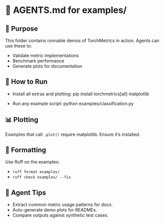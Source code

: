 # 🤖 AGENTS.md for examples/

## 🧪 Purpose

This folder contains runnable demos of TorchMetrics in action. Agents can use these to:

- Validate metric implementations
- Benchmark performance
- Generate plots for documentation

## 🚀 How to Run

- Install all extras and plotting:
  pip install torchmetrics[all] matplotlib

- Run any example script:
  python examples/classification.py

## 📊 Plotting

Examples that call `.plot()` require matplotlib. Ensure it’s installed.

## 🧼 Formatting

Use Ruff on the examples:
- `ruff format examples/`
- `ruff check examples/ --fix`

## 🧠 Agent Tips

- Extract common metric usage patterns for docs.
- Auto-generate demo plots for READMEs.
- Compare outputs against synthetic test cases.
